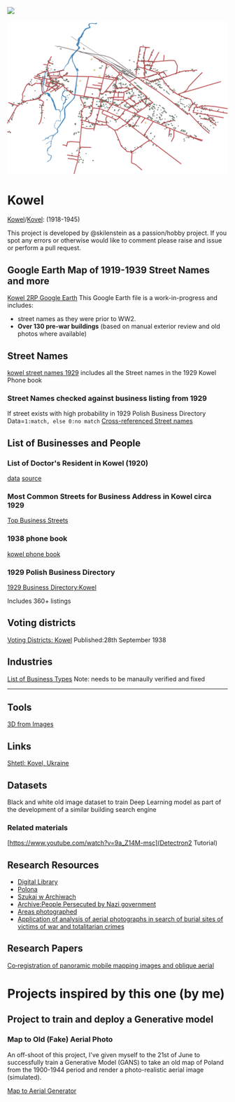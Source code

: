 ![](https://github.com/noveoko/kowel/images/kowel_1939.png)

![Map of Kowel](images/in_progress.PNG)

# Kowel
[Kowel](https://pl.wikipedia.org/wiki/Kowel)/[Kovel](https://en.wikipedia.org/wiki/Kovel): (1918-1945)

This project is developed by @skilenstein as a passion/hobby project. If you spot any errors or otherwise would like to comment please raise and issue or perform a pull request.

## Google Earth Map of 1919-1939 Street Names and more
[Kowel 2RP Google Earth](GIS/kowel_streets15.kmz)
This Google Earth file is a work-in-progress and includes:
* street names as they were prior to WW2.
* **Over 130 pre-war buildings** (based on manual exterior review and old photos where available)

## Street Names
[kowel street names 1929](street_names.txt) includes all the Street names in the 1929 Kowel Phone book

### Street Names checked against business listing from 1929
If street exists with high probability in 1929 Polish Business Directory
Data=`1:match, else 0:no match`
[Cross-referenced Street names](referenced_streets.txt)

## List of Businesses and People

### List of Doctor's Resident in Kowel (1920)
[data]( 	doctors_resident_in_kowel.txt)
[source](http://bc.wbp.lublin.pl/dlibra/plain-content?id=17315)

### Most Common Streets for Business Address in Kowel circa 1929
[Top Business Streets](streets_by_business_address_count.txt)

### 1938 phone book
[kowel phone book](kowel_residents_1938.csv)

### 1929 Polish Business Directory

[1929 Business Directory:Kowel](1929_business_directory.md)

Includes 360+ listings
 
## Voting districts
[Voting Districts: Kowel](https://polona.pl/item/obwieszczenie-inc-na-podstawie-art-52-ordynacji-wyborczej-dz-u-r-p-nr-47-poz,OTQyNjM5MzI/0/#info:metadata) 
Published:28th September 1938

## Industries
[List of Business Types](industries_in_kowel_1929.txt)
Note: needs to be manaully verified and fixed

---
## Tools
[3D from Images](https://colmap.github.io/install.html#installation)

## Links
[Shtetl: Kovel, Ukraine](https://kehilalinks.jewishgen.org/kovel/kovel.htm)

## Datasets

Black and white old image dataset to train Deep Learning model as part of the development of a similar building search engine

### Related materials

[https://www.youtube.com/watch?v=9a_Z14M-msc](Detectron2 Tutorial)

## Research Resources
* [Digital Library](http://mbc.cyfrowemazowsze.pl/dlibra)
* [Polona](https://polona.pl/)
* [Szukaj w Archiwach](https://www.szukajwarchiwach.gov.pl/)
* [Archive:People Persecuted by Nazi government](https://collections.arolsen-archives.org/en/archive/6)
* [Areas photographed](https://catalog.archives.gov/id/44240512)
* [Application of analysis of aerial photographs in search
of burial sites of victims of war and totalitarian crimes
](https://problemykryminalistyki.pl/pliki/dokumenty/5_ossowskibykowskawitowskabrzezinskiapplicationofanalysis.pdf)

## Research Papers
[Co‐registration of panoramic mobile mapping images and oblique aerial](https://research.utwente.nl)

# Projects inspired by this one (by me)


## Project to train and deploy a Generative model

### Map to Old (Fake) Aerial Photo

An off-shoot of this project, I've given myself to the 21st of June to successfully train a Generative Model (GANS) to take an old map of Poland from the 1900-1944 period and render a photo-realistic aerial image (simulated).

[Map to Aerial Generator](https://github.com/noveoko/HistoricEarth)
